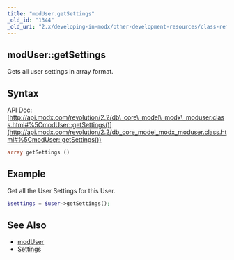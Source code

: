 ```yaml
---
title: "modUser.getSettings"
_old_id: "1344"
_old_uri: "2.x/developing-in-modx/other-development-resources/class-reference/moduser/moduser.getsettings"
---
```


## modUser::getSettings

Gets all user settings in array format.

## Syntax

API Doc: [http://api.modx.com/revolution/2.2/db\_core\_model\_modx\_moduser.class.html#%5CmodUser::getSettings()](http://api.modx.com/revolution/2.2/db_core_model_modx_moduser.class.html#%5CmodUser::getSettings())

``` php 
array getSettings ()
```

## Example

Get all the User Settings for this User.

``` php 
$settings = $user->getSettings();
```

## See Also

- [modUser](developing-in-modx/other-development-resources/class-reference/moduser "modUser")
- [Settings](administering-your-site/settings "Settings")